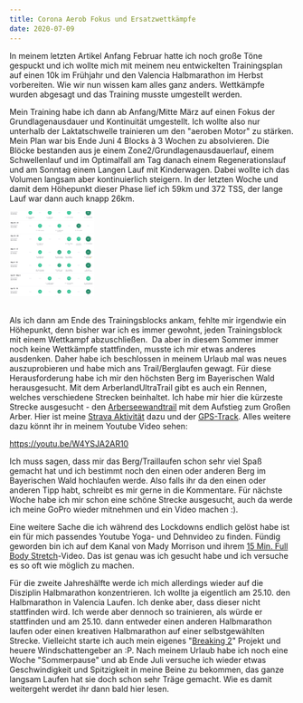 ```yaml
---
title: Corona Aerob Fokus und Ersatzwettkämpfe
date: 2020-07-09
---
```

In meinem letzten Artikel Anfang Februar hatte ich noch große Töne gespuckt und ich wollte mich mit meinem neu entwickelten Trainingsplan auf einen 10k im Frühjahr und den Valencia Halbmarathon im Herbst vorbereiten. Wie wir nun wissen kam alles ganz anders. Wettkämpfe wurden abgesagt und das Training musste umgestellt werden.

Mein Training habe ich dann ab Anfang/Mitte März auf einen Fokus der Grundlagenausdauer und Kontinuität umgestellt. Ich wollte also nur unterhalb der Laktatschwelle trainieren um den "aeroben Motor" zu stärken. Mein Plan war bis Ende Juni 4 Blocks à 3 Wochen zu absolvieren. Die Blöcke bestanden aus je einem Zone2/Grundlagenausdauerlauf, einem Schwellenlauf und im Optimalfall am Tag danach einem Regenerationslauf und am Sonntag einem Langen Lauf mit Kinderwagen. Dabei wollte ich das Volumen langsam aber kontinuierlich steigern. In der letzten Woche und damit dem Höhepunkt dieser Phase lief ich 59km und 372 TSS, der lange Lauf war dann auch knapp 26km.

![Übersicht Trainingsphase](/assets/images/CleanShot-2020-07-09-at-23.10.56@2x-150x150.png)<br /><br />

Als ich dann am Ende des Trainingsblocks ankam, fehlte mir irgendwie ein Höhepunkt, denn bisher war ich es immer gewohnt, jeden Trainingsblock mit einem Wettkampf abzuschließen.  Da aber in diesem Sommer immer noch keine Wettkämpfe stattfinden, musste ich mir etwas anderes ausdenken. Daher habe ich beschlossen in meinem Urlaub mal was neues auszuprobieren und habe mich ans Trail/Berglaufen gewagt. Für diese Herausforderung habe ich mir den höchsten Berg im Bayerischen Wald herausgesucht. Mit dem ArberlandUltraTrail gibt es auch ein Rennen, welches verschiedene Strecken beinhaltet. Ich habe mir hier die kürzeste Strecke ausgesucht - den [Arberseewandtrail](https://www.arberlandultratrail.de/rennen/#Arberlandtrail) mit dem Aufstieg zum Großen Arber. Hier ist meine [Strava Aktivität](https://www.strava.com/activities/3726015438/overview) dazu und der [GPS-Track](https://connect.garmin.com/modern/course/34059372). Alles weitere dazu könnt ihr in meinem Youtube Video sehen:

https://youtu.be/W4YSJA2AR10

Ich muss sagen, dass mir das Berg/Traillaufen schon sehr viel Spaß gemacht hat und ich bestimmt noch den einen oder anderen Berg im Bayerischen Wald hochlaufen werde. Also falls ihr da den einen oder anderen Tipp habt, schreibt es mir gerne in die Kommentare. Für nächste Woche habe ich mir schon eine schöne Strecke ausgesucht, auch da werde ich meine GoPro wieder mitnehmen und ein Video machen :).

Eine weitere Sache die ich während des Lockdowns endlich gelöst habe ist ein für mich passendes Youtube Yoga- und Dehnvideo zu finden. Fündig geworden bin ich auf dem Kanal von Mady Morrison und ihrem [15 Min. Full Body Stretch](https://www.youtube.com/watch?v=g_tea8ZNk5A&list=PLgPoqhmXiL_NuVldT4TK58hHcaXjBfkPz&index=2&t=0s)\-Video. Das ist genau was ich gesucht habe und ich versuche es so oft wie möglich zu machen.

Für die zweite Jahreshälfte werde ich mich allerdings wieder auf die Disziplin Halbmarathon konzentrieren. Ich wollte ja eigentlich am 25.10. den Halbmarathon in Valencia Laufen. Ich denke aber, dass dieser nicht stattfinden wird. Ich werde aber dennoch so trainieren, als würde er stattfinden und am 25.10. dann entweder einen anderen Halbmarathon laufen oder einen kreativen Halbmarathon auf einer selbstgewählten Strecke. Vielleicht starte ich auch mein eigenes "[Breaking 2](https://www.youtube.com/watch?v=k-XgKRJUEgQ)" Projekt und heuere Windschattengeber an :P. Nach meinem Urlaub habe ich noch eine Woche "Sommerpause" und ab Ende Juli versuche ich wieder etwas Geschwindigkeit und Spitzigkeit in meine Beine zu bekommen, das ganze langsam Laufen hat sie doch schon sehr Träge gemacht. Wie es damit weitergeht werdet ihr dann bald hier lesen.<br /><br />
